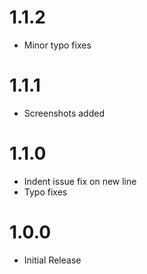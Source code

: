 # 1.1.2

- Minor typo fixes

# 1.1.1

- Screenshots added

# 1.1.0

- Indent issue fix on new line
- Typo fixes

# 1.0.0

- Initial Release
